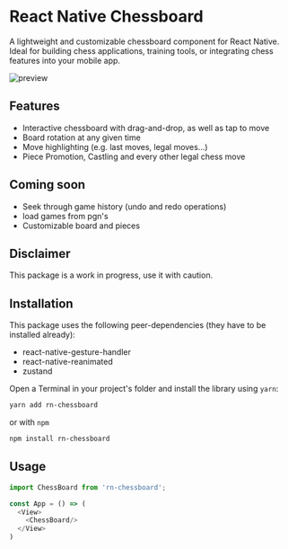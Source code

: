 # React Native Chessboard

A lightweight and customizable chessboard component for React Native. Ideal for building chess applications, training tools, or integrating chess features into your mobile app.

![preview](https://github.com/user-attachments/assets/5077a64c-6ca0-4eda-b9f4-1eec5890c3be?raw=true)

## Features

- Interactive chessboard with drag-and-drop, as well as tap to move
- Board rotation at any given time
- Move highlighting (e.g. last moves, legal moves...)
- Piece Promotion, Castling and every other legal chess move

## Coming soon

- Seek through game history (undo and redo operations)
- load games from pgn's
- Customizable board and pieces

## Disclaimer
This package is a work in progress, use it with caution.

## Installation
This package uses the following peer-dependencies (they have to be installed already):

- react-native-gesture-handler
- react-native-reanimated
- zustand

Open a Terminal in your project's folder and install the library using `yarn`:
```bash
yarn add rn-chessboard
```
or with `npm`
```bash
npm install rn-chessboard
```

## Usage
```typescript jsx
import ChessBoard from 'rn-chessboard';

const App = () => (
  <View>
    <ChessBoard/>
  </View>
)
```
